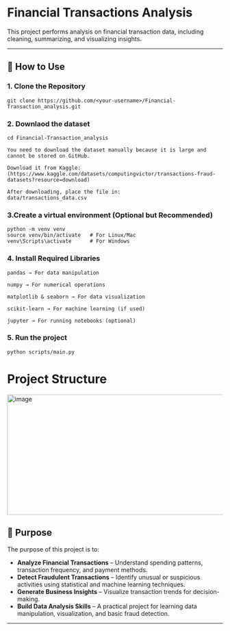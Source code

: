 # Financial Transactions Analysis

This project performs analysis on financial transaction data, including cleaning, summarizing, and visualizing insights.

---

## 📌 How to Use

### 1. Clone the Repository
```
git clone https://github.com/<your-username>/Financial-Transaction_analysis.git
```
### 2. Downlaod the dataset
```
cd Financial-Transaction_analysis

You need to download the dataset manually because it is large and cannot be stored on GitHub.

Download it from Kaggle:  (https://www.kaggle.com/datasets/computingvictor/transactions-fraud-datasets?resource=download)

After downloading, place the file in:
data/transactions_data.csv
```
### 3.Create a virtual environment (Optional but Recommended)

```
python -m venv venv
source venv/bin/activate   # For Linux/Mac
venv\Scripts\activate      # For Windows
```
### 4. Install Required Libraries 
```
pandas → For data manipulation

numpy → For numerical operations

matplotlib & seaborn → For data visualization

scikit-learn → For machine learning (if used)

jupyter → For running notebooks (optional)
```
### 5. Run the project
```
python scripts/main.py
```


# Project Structure

<img width="595" height="281" alt="image" src="https://github.com/user-attachments/assets/54aae9c8-ddc2-4576-9133-f160db8cfe0a" />


## 📌 Purpose

The purpose of this project is to:
- **Analyze Financial Transactions** – Understand spending patterns, transaction frequency, and payment methods.
- **Detect Fraudulent Transactions** – Identify unusual or suspicious activities using statistical and machine learning techniques.
- **Generate Business Insights** – Visualize transaction trends for decision-making.
- **Build Data Analysis Skills** – A practical project for learning data manipulation, visualization, and basic fraud detection.

---


